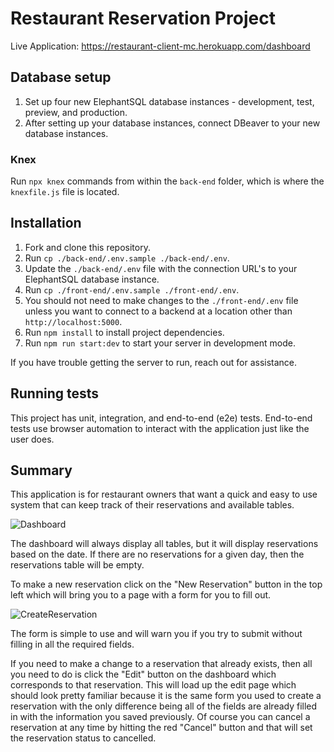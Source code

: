 # Restaurant Reservation Project

Live Application: https://restaurant-client-mc.herokuapp.com/dashboard

## Database setup

1. Set up four new ElephantSQL database instances - development, test, preview, and production.
1. After setting up your database instances, connect DBeaver to your new database instances.

### Knex

Run `npx knex` commands from within the `back-end` folder, which is where the `knexfile.js` file is located.

## Installation

1. Fork and clone this repository.
1. Run `cp ./back-end/.env.sample ./back-end/.env`.
1. Update the `./back-end/.env` file with the connection URL's to your ElephantSQL database instance.
1. Run `cp ./front-end/.env.sample ./front-end/.env`.
1. You should not need to make changes to the `./front-end/.env` file unless you want to connect to a backend at a location other than `http://localhost:5000`.
1. Run `npm install` to install project dependencies.
1. Run `npm run start:dev` to start your server in development mode.

If you have trouble getting the server to run, reach out for assistance.

## Running tests

This project has unit, integration, and end-to-end (e2e) tests.
End-to-end tests use browser automation to interact with the application just like the user does.

## Summary

This application is for restaurant owners that want a quick and easy to use system that can keep track of their reservations and available tables.

![Dashboard](https://user-images.githubusercontent.com/87444494/145303192-81f5c121-c02d-4303-a76f-fceaaba5aae2.jpg)

The dashboard will always display all tables, but it will display reservations based on the date. If there are no reservations for a given day, then the reservations table will be empty.

To make a new reservation click on the "New Reservation" button in the top left which will bring you to a page with a form for you to fill out.

![CreateReservation](https://user-images.githubusercontent.com/87444494/145304073-52543695-f187-4959-b57e-ac062f341eaf.jpg)

The form is simple to use and will warn you if you try to submit without filling in all the required fields.

If you need to make a change to a reservation that already exists, then all you need to do is click the "Edit" button on the dashboard which corresponds to that reservation. This will load up the edit page which should look pretty familiar because it is the same form you used to create a reservation with the only difference being all of the fields are already filled in with the information you saved previously. Of course you can cancel a reservation at any time by hitting the red "Cancel" button and that will set the reservation status to cancelled.


